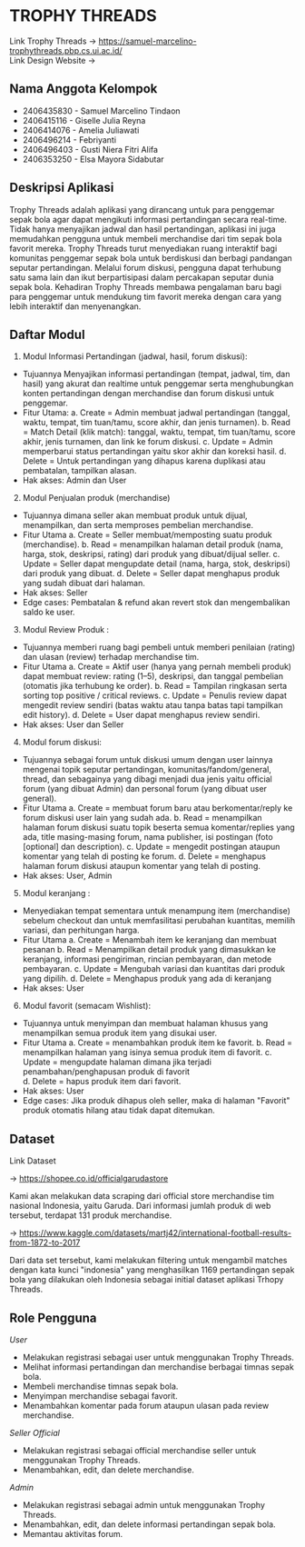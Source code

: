 # TROPHY THREADS

Link Trophy Threads &rarr; https://samuel-marcelino-trophythreads.pbp.cs.ui.ac.id/
\
Link Design Website &rarr;

## Nama Anggota Kelompok
- 2406435830 - Samuel Marcelino Tindaon
- 2406415116 - Giselle Julia Reyna
- 2406414076 - Amelia Juliawati
- 2406496214 - Febriyanti
- 2406496403 - Gusti Niera Fitri Alifa
- 2406353250 - Elsa Mayora Sidabutar

## Deskripsi Aplikasi
Trophy Threads adalah aplikasi yang dirancang untuk para penggemar sepak bola agar dapat mengikuti informasi pertandingan secara real-time. Tidak hanya menyajikan jadwal dan hasil pertandingan, aplikasi ini juga memudahkan pengguna untuk membeli merchandise dari tim sepak bola favorit mereka. Trophy Threads turut menyediakan ruang interaktif bagi komunitas penggemar sepak bola untuk berdiskusi dan berbagi pandangan seputar pertandingan. Melalui forum diskusi, pengguna dapat terhubung satu sama lain dan ikut berpartisipasi dalam percakapan seputar dunia sepak bola. Kehadiran Trophy Threads membawa pengalaman baru bagi para penggemar untuk mendukung tim favorit mereka dengan cara yang lebih interaktif dan menyenangkan.

## Daftar Modul
1. Modul Informasi Pertandingan (jadwal, hasil, forum diskusi):
- Tujuannya Menyajikan informasi pertandingan (tempat, jadwal, tim, dan hasil) yang akurat dan realtime untuk penggemar serta menghubungkan konten pertandingan dengan merchandise dan forum diskusi untuk penggemar.
- Fitur Utama:
  a. Create = Admin membuat jadwal pertandingan (tanggal, waktu, tempat, tim tuan/tamu, score akhir, dan jenis turnamen).
  b. Read = Match Detail (klik match): tanggal, waktu, tempat, tim tuan/tamu, score akhir, jenis turnamen, dan link ke forum diskusi.
  c. Update = Admin memperbarui status pertandingan yaitu skor akhir dan koreksi hasil.
  d. Delete = Untuk pertandingan yang dihapus karena duplikasi atau pembatalan, tampilkan alasan.
- Hak akses: Admin dan User
   
2. Modul Penjualan produk (merchandise)
- Tujuannya dimana seller akan membuat produk untuk dijual, menampilkan, dan serta memproses pembelian merchandise.
- Fitur Utama
  a. Create = Seller membuat/memposting suatu produk (merchandise).
  b. Read = menampilkan halaman detail produk (nama, harga, stok, deskripsi, rating) dari produk yang dibuat/dijual seller.
  c. Update = Seller dapat mengupdate detail (nama, harga, stok, deskripsi) dari produk yang dibuat.
  d. Delete = Seller dapat menghapus produk yang sudah dibuat dari halaman.
- Hak akses: Seller 
- Edge cases: Pembatalan & refund akan revert stok dan mengembalikan saldo ke user.
  
3. Modul Review Produk :
- Tujuannya memberi ruang bagi pembeli untuk memberi penilaian (rating) dan ulasan (review) terhadap merchandise tim.
- Fitur Utama
  a. Create = Aktif user (hanya yang pernah membeli produk) dapat membuat review: rating (1–5), deskripsi, dan tanggal pembelian (otomatis jika terhubung ke order).
  b. Read = Tampilan ringkasan serta sorting top positive / critical reviews.
  c. Update = Penulis review dapat mengedit review sendiri (batas waktu atau tanpa batas tapi tampilkan edit history).
  d. Delete = User dapat menghapus review sendiri.
- Hak akses: User dan Seller
  
4. Modul forum diskusi:
- Tujuannya sebagai forum untuk diskusi umum dengan user lainnya mengenai topik seputar pertandingan, komunitas/fandom/general, thread, dan sebagainya yang dibagi menjadi dua jenis yaitu official forum (yang dibuat Admin) dan personal forum (yang dibuat user general).
- Fitur Utama
  a. Create = membuat forum baru atau berkomentar/reply ke forum diskusi user lain yang sudah ada.
  b. Read = menampilkan halaman forum diskusi suatu topik beserta semua komentar/replies yang ada, title masing-masing forum, nama publisher, isi postingan (foto [optional] dan description).
  c. Update = mengedit postingan ataupun komentar yang telah di posting ke forum.
  d. Delete = menghapus halaman forum diskusi ataupun komentar yang telah di posting.
- Hak akses: User, Admin
  
5. Modul keranjang :
- Menyediakan tempat sementara untuk menampung item (merchandise) sebelum checkout dan untuk memfasilitasi perubahan kuantitas, memilih variasi, dan perhitungan harga. 
- Fitur Utama
  a. Create = Menambah item ke keranjang dan membuat pesanan
  b. Read = Menampilkan detail produk yang dimasukkan ke keranjang, informasi pengiriman, rincian pembayaran, dan metode pembayaran.
  c. Update = Mengubah variasi dan kuantitas dari produk yang dipilih.
  d. Delete = Menghapus produk yang ada di keranjang
- Hak akses: User

6. Modul favorit (semacam Wishlist):
- Tujuannya untuk menyimpan dan membuat halaman khusus yang menampilkan semua produk item yang disukai user.
- Fitur Utama
  a. Create = menambahkan produk item ke favorit.
  b. Read = menampilkan halaman yang isinya semua produk item di favorit.
  c. Update = mengupdate halaman dimana jika terjadi penambahan/penghapusan produk di favorit   
  d. Delete = hapus produk item dari favorit.
- Hak akses: User 
- Edge cases: Jika produk dihapus oleh seller, maka di halaman "Favorit" produk otomatis hilang atau tidak dapat ditemukan.

## Dataset
Link Dataset 

&rarr; https://shopee.co.id/officialgarudastore

Kami akan melakukan data scraping dari official store merchandise tim nasional Indonesia, yaitu Garuda. Dari informasi jumlah produk di web tersebut, terdapat 131 produk merchandise.

&rarr; https://www.kaggle.com/datasets/martj42/international-football-results-from-1872-to-2017

Dari data set tersebut, kami melakukan filtering untuk mengambil matches dengan kata kunci "indonesia" yang menghasilkan 1169 pertandingan sepak bola yang dilakukan oleh Indonesia sebagai initial dataset aplikasi Trhopy Threads.

## Role Pengguna
*User*
- Melakukan registrasi sebagai user untuk menggunakan Trophy Threads.
- Melihat informasi pertandingan dan merchandise berbagai timnas sepak bola.
- Membeli merchandise timnas sepak bola. 
- Menyimpan merchandise sebagai favorit.
- Menambahkan komentar pada forum ataupun ulasan pada review merchandise.

*Seller Official*
- Melakukan registrasi sebagai official merchandise seller untuk menggunakan Trophy Threads.
- Menambahkan, edit, dan delete merchandise.

*Admin*
- Melakukan registrasi sebagai admin untuk menggunakan Trophy Threads.
- Menambahkan, edit, dan delete informasi pertandingan sepak bola.
- Memantau aktivitas forum.
